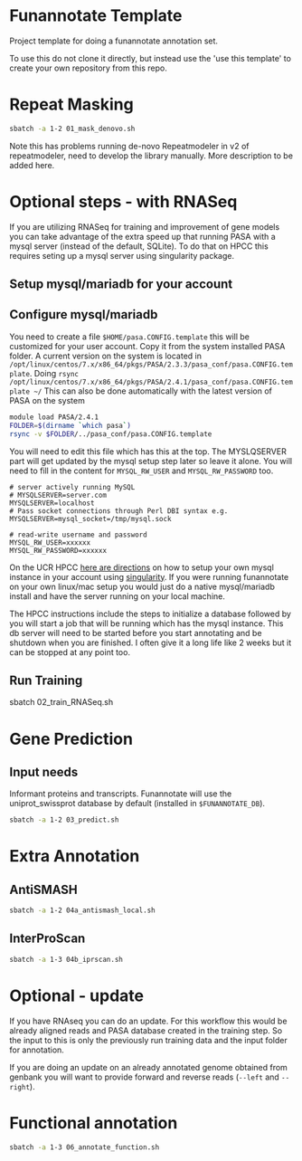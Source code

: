 # Funannotate Template
Project template for doing a funannotate annotation set.

To use this do not clone it directly, but instead use the 'use this template' to create your own repository from this repo.

# Repeat Masking

```bash
sbatch -a 1-2 01_mask_denovo.sh
```

Note this has problems running de-novo Repeatmodeler in v2 of repeatmodeler, need to develop the library manually. More description to be added here.

# Optional steps - with RNASeq

If you are utilizing RNASeq for training and improvement of gene models you can take advantage of the extra speed up that running PASA with a mysql server (instead of the default, SQLite).  To do that on HPCC this requires seting up a mysql server using singularity package.

## Setup mysql/mariadb for your account

## Configure mysql/mariadb

You need to create a file `$HOME/pasa.CONFIG.template` this will be customized for your user account. Copy it from the system installed PASA folder.
A current version on the system is located in `/opt/linux/centos/7.x/x86_64/pkgs/PASA/2.3.3/pasa_conf/pasa.CONFIG.template`.
Doing `rsync /opt/linux/centos/7.x/x86_64/pkgs/PASA/2.4.1/pasa_conf/pasa.CONFIG.template ~/`
This can also be done automatically with the latest version of PASA on the system
```bash
module load PASA/2.4.1
FOLDER=$(dirname `which pasa`)
rsync -v $FOLDER/../pasa_conf/pasa.CONFIG.template
```

You will need to edit this file which has this at the top. The MYSLQSERVER part will get updated by the mysql setup step later so leave  it alone.
You will need to fill in the content for `MYSQL_RW_USER` and `MYSQL_RW_PASSWORD` too.

```
# server actively running MySQL
# MYSQLSERVER=server.com
MYSQLSERVER=localhost
# Pass socket connections through Perl DBI syntax e.g. MYSQLSERVER=mysql_socket=/tmp/mysql.sock

# read-write username and password
MYSQL_RW_USER=xxxxxx
MYSQL_RW_PASSWORD=xxxxxx
```

On the UCR HPCC [here are directions](https://github.com/ucr-hpcc/hpcc_slurm_examples/tree/master/singularity/mariadb) on how to setup your own mysql instance in your account using [singularity](https://sylabs.io/docs/). If you were running funannotate on your own linux/mac setup you would just do a native mysql/mariadb install and have the server running on your local machine. 

The HPCC instructions include the steps to initialize a database followed by you will start a job that will be running which has the mysql instance. This db server will need to be started before you start annotating and be shutdown when you are finished. I often give it a long life like 2 weeks but it can be stopped at any point too.

## Run Training

sbatch 02_train_RNASeq.sh

# Gene Prediction

## Input needs

Informant proteins and transcripts. Funannotate will use the uniprot_swissprot database by default (installed in `$FUNANNOTATE_DB`).

```bash
sbatch -a 1-2 03_predict.sh
```

# Extra Annotation

## AntiSMASH

```bash
sbatch -a 1-2 04a_antismash_local.sh
```
## InterProScan

```bash
sbatch -a 1-3 04b_iprscan.sh
```

# Optional - update

If you have RNAseq you can do an update. For this workflow this would be already aligned reads and PASA database created in the training step. So the input to this is only the previously run training data and the input folder for annotation.

If you are doing an update on an already annotated genome obtained from genbank you will want to provide forward and reverse reads (`--left` and `--right`).

# Functional annotation

```bash
sbatch -a 1-3 06_annotate_function.sh
```
